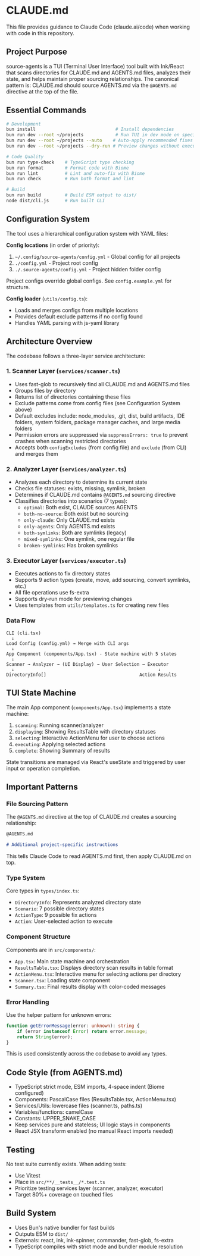 # CLAUDE.md

This file provides guidance to Claude Code (claude.ai/code) when working with code in this repository.

## Project Purpose

source-agents is a TUI (Terminal User Interface) tool built with Ink/React that scans directories for CLAUDE.md and AGENTS.md files, analyzes their state, and helps maintain proper sourcing relationships. The canonical pattern is: CLAUDE.md should source AGENTS.md via the `@AGENTS.md` directive at the top of the file.

## Essential Commands

```bash
# Development
bun install                              # Install dependencies
bun run dev --root ~/projects            # Run TUI in dev mode on specific directory
bun run dev --root ~/projects --auto    # Auto-apply recommended fixes
bun run dev --root ~/projects --dry-run # Preview changes without executing

# Code Quality
bun run type-check    # TypeScript type checking
bun run format        # Format code with Biome
bun run lint          # Lint and auto-fix with Biome
bun run check         # Run both format and lint

# Build
bun run build         # Build ESM output to dist/
node dist/cli.js      # Run built CLI
```

## Configuration System

The tool uses a hierarchical configuration system with YAML files:

**Config locations** (in order of priority):

1. `~/.config/source-agents/config.yml` - Global config for all projects
2. `./config.yml` - Project root config
3. `./.source-agents/config.yml` - Project hidden folder config

Project configs override global configs. See `config.example.yml` for structure.

**Config loader** (`utils/config.ts`):

- Loads and merges configs from multiple locations
- Provides default exclude patterns if no config found
- Handles YAML parsing with js-yaml library

## Architecture Overview

The codebase follows a three-layer service architecture:

### 1. Scanner Layer (`services/scanner.ts`)

- Uses fast-glob to recursively find all CLAUDE.md and AGENTS.md files
- Groups files by directory
- Returns list of directories containing these files
- Exclude patterns come from config files (see Configuration System above)
- Default excludes include: node_modules, .git, dist, build artifacts, IDE folders, system folders, package manager caches, and large media folders
- Permission errors are suppressed via `suppressErrors: true` to prevent crashes when scanning restricted directories
- Accepts both `configExcludes` (from config file) and `exclude` (from CLI) and merges them

### 2. Analyzer Layer (`services/analyzer.ts`)

- Analyzes each directory to determine its current state
- Checks file statuses: exists, missing, symlink, broken
- Determines if CLAUDE.md contains `@AGENTS.md` sourcing directive
- Classifies directories into scenarios (7 types):
  - `optimal`: Both exist, CLAUDE sources AGENTS
  - `both-no-source`: Both exist but no sourcing
  - `only-claude`: Only CLAUDE.md exists
  - `only-agents`: Only AGENTS.md exists
  - `both-symlinks`: Both are symlinks (legacy)
  - `mixed-symlinks`: One symlink, one regular file
  - `broken-symlinks`: Has broken symlinks

### 3. Executor Layer (`services/executor.ts`)

- Executes actions to fix directory states
- Supports 9 action types (create, move, add sourcing, convert symlinks, etc.)
- All file operations use fs-extra
- Supports dry-run mode for previewing changes
- Uses templates from `utils/templates.ts` for creating new files

### Data Flow

```flow
CLI (cli.tsx)
  ↓
Load Config (config.yml) → Merge with CLI args
  ↓
App Component (components/App.tsx) - State machine with 5 states
  ↓
Scanner → Analyzer → (UI Display) → User Selection → Executor
  ↓                                                      ↓
DirectoryInfo[]                                   Action Results
```

## TUI State Machine

The main App component (`components/App.tsx`) implements a state machine:

1. `scanning`: Running scanner/analyzer
2. `displaying`: Showing ResultsTable with directory statuses
3. `selecting`: Interactive ActionMenu for user to choose actions
4. `executing`: Applying selected actions
5. `complete`: Showing Summary of results

State transitions are managed via React's useState and triggered by user input or operation completion.

## Important Patterns

### File Sourcing Pattern

The `@AGENTS.md` directive at the top of CLAUDE.md creates a sourcing relationship:

```markdown
@AGENTS.md

# Additional project-specific instructions
```

This tells Claude Code to read AGENTS.md first, then apply CLAUDE.md on top.

### Type System

Core types in `types/index.ts`:

- `DirectoryInfo`: Represents analyzed directory state
- `Scenario`: 7 possible directory states
- `ActionType`: 9 possible fix actions
- `Action`: User-selected action to execute

### Component Structure

Components are in `src/components/`:

- `App.tsx`: Main state machine and orchestration
- `ResultsTable.tsx`: Displays directory scan results in table format
- `ActionMenu.tsx`: Interactive menu for selecting actions per directory
- `Scanner.tsx`: Loading state component
- `Summary.tsx`: Final results display with color-coded messages

### Error Handling

Use the helper pattern for unknown errors:

```typescript
function getErrorMessage(error: unknown): string {
    if (error instanceof Error) return error.message;
    return String(error);
}
```

This is used consistently across the codebase to avoid `any` types.

## Code Style (from AGENTS.md)

- TypeScript strict mode, ESM imports, 4-space indent (Biome configured)
- Components: PascalCase files (ResultsTable.tsx, ActionMenu.tsx)
- Services/Utils: lowercase files (scanner.ts, paths.ts)
- Variables/functions: camelCase
- Constants: UPPER_SNAKE_CASE
- Keep services pure and stateless; UI logic stays in components
- React JSX transform enabled (no manual React imports needed)

## Testing

No test suite currently exists. When adding tests:

- Use Vitest
- Place in `src/**/__tests__/*.test.ts`
- Prioritize testing services layer (scanner, analyzer, executor)
- Target 80%+ coverage on touched files

## Build System

- Uses Bun's native bundler for fast builds
- Outputs ESM to `dist/`
- Externals: react, ink, ink-spinner, commander, fast-glob, fs-extra
- TypeScript compiles with strict mode and bundler module resolution
